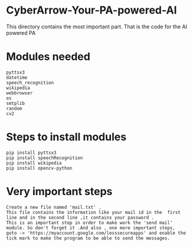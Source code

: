 # CyberArrow-Your-PA-powered-AI 
This directory contains the most important part. That is the code for the AI powered PA
# Modules needed
    pyttsx3
    datetime
    speech_recognition 
    wikipedia
    webbrowser
    os
    smtplib
    random
    cv2
# Steps to install modules

    pip install pyttsx3 
    pip install speechRecognition
    pip install wikipedia
    pip install opencv-python
# Very important steps
    Create a new file named 'mail.txt' . 
    This file contains the information like your mail id in the  first line and in the second line ,it contains your password .
    This is an important step in order to make work the 'send mail' module. So don't forget it .And also , one more important steps, 
    goto -> 'https://myaccount.google.com/lesssecureapps' and enable the tick mark to make the program to be able to send the messages.
 
 

